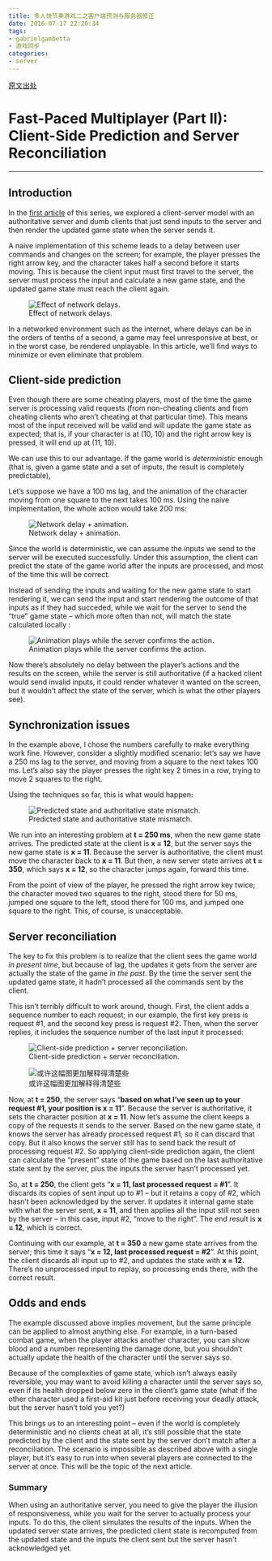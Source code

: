 ```yaml
---
title: 多人快节奏游戏二之客户端预测与服务器修正
date: 2016-07-17 22:20:34
tags:
- gabrielgambetta
- 游戏同步
categories:
- server
---
```


[原文出处](http://www.gabrielgambetta.com/client-side-prediction-server-reconciliation.html)

<h1 class="title">Fast-Paced Multiplayer (Part II): Client-Side Prediction and Server Reconciliation</h1>

------------------

<h2 id="introduction">Introduction</h2>
<p>In the <a href="client-server-game-architecture.html">first article</a> of this series, we explored a client-server model with an authoritative server and dumb clients that just send inputs to the server and then render the updated game state when the server sends it.</p>
<p>A naive implementation of this scheme leads to a delay between user commands and changes on the screen; for example, the player presses the right arrow key, and the character takes half a second before it starts moving. This is because the client input must first travel to the server, the server must process the input and calculate a new game state, and the updated game state must reach the client again.</p>
<figure>
<img src="/img/fpm2-01.png" alt="Effect of network delays." /><figcaption>Effect of network delays.</figcaption>
</figure>
<p>In a networked environment such as the internet, where delays can be in the orders of tenths of a second, a game may feel unresponsive at best, or in the worst case, be rendered unplayable. In this article, we’ll find ways to minimize or even eliminate that problem.</p>
<h2 id="client-side-prediction">Client-side prediction</h2>
<p>Even though there are some cheating players, most of the time the game server is processing valid requests (from non-cheating clients and from cheating clients who aren’t cheating at that particular time). This means most of the input received will be valid and will update the game state as expected; that is, if your character is at (10, 10) and the right arrow key is pressed, it will end up at (11, 10).</p>
<p>We can use this to our advantage. If the game world is <em>deterministic</em> enough (that is, given a game state and a set of inputs, the result is completely predictable),</p>
<p>Let’s suppose we have a 100 ms lag, and the animation of the character moving from one square to the next takes 100 ms. Using the naive implementation, the whole action would take 200 ms:</p>
<figure>
<img src="/img/fpm2-02.png" alt="Network delay + animation." /><figcaption>Network delay + animation.</figcaption>
</figure>
<p>Since the world is deterministic, we can assume the inputs we send to the server will be executed successfully. Under this assumption, the client can predict the state of the game world after the inputs are processed, and most of the time this will be correct.</p>
<p>Instead of sending the inputs and waiting for the new game state to start rendering it, we can send the input and start rendering the outcome of that inputs as if they had succeded, while we wait for the server to send the “true” game state – which more often than not, will match the state calculated locally :</p>
<figure>
<img src="/img/fpm2-03.png" alt="Animation plays while the server confirms the action." /><figcaption>Animation plays while the server confirms the action.</figcaption>
</figure>
<p>Now there’s absolutely no delay between the player’s actions and the results on the screen, while the server is still authoritative (if a hacked client would send invalid inputs, it could render whatever it wanted on the screen, but it wouldn’t affect the state of the server, which is what the other players see).</p>
<h2 id="synchronization-issues">Synchronization issues</h2>
<p>In the example above, I chose the numbers carefully to make everything work fine. However, consider a slightly modified scenario: let’s say we have a 250 ms lag to the server, and moving from a square to the next takes 100 ms. Let’s also say the player presses the right key 2 times in a row, trying to move 2 squares to the right.</p>
<p>Using the techniques so far, this is what would happen:</p>
<figure>
<img src="/img/fpm2-04.png" alt="Predicted state and authoritative state mismatch." /><figcaption>Predicted state and authoritative state mismatch.</figcaption>
</figure>
<p>We run into an interesting problem at <strong>t = 250 ms</strong>, when the new game state arrives. The predicted state at the client is <strong>x = 12</strong>, but the server says the new game state is <strong>x = 11</strong>. Because the server is authoritative, the client must move the character back to <strong>x = 11</strong>. But then, a new server state arrives at <strong>t = 350</strong>, which says <strong>x = 12</strong>, so the character jumps again, forward this time.</p>
<p>From the point of view of the player, he pressed the right arrow key twice; the character moved two squares to the right, stood there for 50 ms, jumped one square to the left, stood there for 100 ms, and jumped one square to the right. This, of course, is unacceptable.</p>
<h2 id="server-reconciliation">Server reconciliation</h2>
<p>The key to fix this problem is to realize that the client sees the game world <em>in present time</em>, but because of lag, the updates it gets from the server are actually the state of the game <em>in the past</em>. By the time the server sent the updated game state, it hadn’t processed all the commands sent by the client.</p>
<p>This isn’t terribly difficult to work around, though. First, the client adds a sequence number to each request; in our example, the first key press is request #1, and the second key press is request #2. Then, when the server replies, it includes the sequence number of the last input it processed:</p>
<figure>
<img src="/img/fpm2-05.png" alt="Client-side prediction + server reconciliation." /><figcaption>Client-side prediction + server reconciliation.</figcaption>
</figure>
<figure>
<img src="/img/fpm2-06.png" alt="或许这幅图更加解释得清楚些" /><figcaption>或许这幅图更加解释得清楚些</figcaption>
</figure>
<p>Now, at <strong>t = 250</strong>, the server says “<strong>based on what I’ve seen up to your request #1, your position is x = 11</strong>”. Because the server is authoritative, it sets the character position at <strong>x = 11</strong>. Now let’s assume the client keeps a copy of the requests it sends to the server. Based on the new game state, it knows the server has already processed request #1, so it can discard that copy. But it also knows the server still has to send back the result of processing request #2. So applying client-side prediction again, the client can calculate the “present” state of the game based on the last authoritative state sent by the server, plus the inputs the server hasn’t processed yet.</p>
<p>So, at <strong>t = 250</strong>, the client gets “<strong>x = 11, last processed request = #1</strong>”. It discards its copies of sent input up to #1 – but it retains a copy of #2, which hasn’t been acknowledged by the server. It updates it internal game state with what the server sent, <strong>x = 11</strong>, and then applies all the input still not seen by the server – in this case, input #2, “move to the right”. The end result is <strong>x = 12</strong>, which is correct.</p>
<p>Continuing with our example, at <strong>t = 350</strong> a new game state arrives from the server; this time it says “<strong>x = 12, last processed request = #2</strong>”. At this point, the client discards all input up to #2, and updates the state with <strong>x = 12</strong>. There’s no unprocessed input to replay, so processing ends there, with the correct result.</p>
<h2 id="odds-and-ends">Odds and ends</h2>
<p>The example discussed above implies movement, but the same principle can be applied to almost anything else. For example, in a turn-based combat game, when the player attacks another character, you can show blood and a number representing the damage done, but you shouldn’t actually update the health of the character until the server says so.</p>
<p>Because of the complexities of game state, which isn’t always easily reversible, you may want to avoid killing a character until the server says so, even if its health dropped below zero in the client’s game state (what if the other character used a first-aid kit just before receiving your deadly attack, but the server hasn’t told you yet?)</p>
<p>This brings us to an interesting point – even if the world is completely deterministic and no clients cheat at all, it’s still possible that the state predicted by the client and the state sent by the server don’t match after a reconciliation. The scenario is impossible as described above with a single player, but it’s easy to run into when several players are connected to the server at once. This will be the topic of the next article.</p>
<h3 id="summary">Summary</h3>
<p>When using an authoritative server, you need to give the player the illusion of responsiveness, while you wait for the server to actually process your inputs. To do this, the client simulates the results of the inputs. When the updated server state arrives, the predicted client state is recomputed from the updated state and the inputs the client sent but the server hasn’t acknowledged yet.</p>